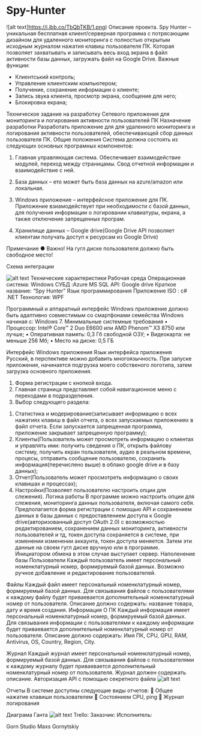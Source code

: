 # Spy-Hunter
![alt text]https://i.ibb.co/TbQbTKB/1.png)
Описание проекта. Spy Hunter –  уникальная бесплатная клиент/серверная программа с потрясающим дизайном для удаленного мониторинга с полностью открытым исходным журналом нажатия клавиш пользователя ПК. Которая позволяет захватывать и записывать весь вход экрана в файл активности базы данных, загружать файл на Google Drive. 
Важные функции:
-	Клиентський контроль;
-	Управление клиентским компьютером;
-	Получение, сохранение информации о клиенте;
-	Запись звука клиента, просмотр экрана, сообщение для него;
-	Блокировка екрана;

Техническое задание на разработку Сетевого приложения для мониторинга и логирования активности пользователей ПК
Назначение разработки
	Разработать приложение для для удаленного мониторинга и логирования активности пользователей, обеспечивающей сбор данных пользователя ПК.
Общие положения
Система должна состоять из следующих основных програмных компонентов:
1.	Главная управляющая система. Обеспечивает взаимодействие модулей, переход между страницамы. Свод отчетной информации и взаимодействие с ней. 
2.	База данных – ето может быть база данных на azure/amazon или локальная. 
3.	Windows приложение – интерфейсное приложение для ПК. Приложение взиамодействует при необходимости с базой данных, для получения информации о логировании клавиатуры, екрана, а также отключение запрещенных програм. 

4.	Хранилище данных – Google drive(Google Drive API позволяет клиентам получать доступ к ресурсам из Google Drive)

Примечание
●	Важно! На гугл диске пользователя должно быть свободное место!




Схема интеграции

![alt text](https://i.ibb.co/P1P5khz/1.png)
Технические характеристики
Рабочая среда
Операционная система: Windows
СУБД :Azure MS SQL
API: Google drive
Краткое название: “Spy Hunter”
Язык программирования 
Приложение ISO : c# .NET
Технология: WPF


Программный и аппаратный интерфейс
	Windows приложение должно быть адаптивно совместимым со смартфонами семейства Windows начиная с: Windows 7.
Минимальные системные требования
•	Процессор: Intel® Core™ 2 Duo E6600 или AMD Phenom™ X3 8750 или лучше;
•	Оперативная память: 0,3 Гб свободной ОЗУ;
•	Видеокарта: не меньше 256 Мб;
•	Место на диске: 0,5 ГБ


Интерфейс Windows приложения
	Язык интерфейса приложения Русский, в перспективе можно добавить многоязычность. 
	При запуске приложения, начинается подгрузка моего собственого логотипа, затем загрузка основного приложения. 
1.	Форма регистрации с кнопкой входа.
2.	Главная страница представляет собой навигационное меню с переходами в подразделения.
3.	Выбор следующего раздела:

1)	Статистика и модерирование(записывает информацию
о всех нажатиях клавиш в файл отчета, о всех запускаемых приложениях в файл отчета. Если запускается
запрещенная программа, приложение закрывает запрещенную программу);
2)	Клиенты(Пользователь может просмотреть информацию
о клиентах и управлять ими: получить сведения о ПК, открыть файлову систему, получить екран пользователя, аудио в реальном времени, процесы, отправить сообщение пользователю, сохранить информация(перечислено выше) в облако google drive и в базу данных);
3)	Отчет(Пользователь может просмотреть информацию
о своих клавишах и процессах);
4)	Настройки(Позволяет пользователю настроить опции для слежения).
Логика работы
В программе можно настроить опции для слежения, мониторинга данных пользователя, включая самого себя. Предполагается форма регистрации с помощью API и сохранением данных в базы данных с предоставлением доступа к Google drive(авторизованный доступ OAuth 2.0) с возможностью редактированием, сохранением данных мониторинга, активности пользователей и тд, токен доступа сохраняется в системе, при изменении изменении аккаунта, токен доступа меняется. Затем эти данные на своем гугл диске вручную или в программе. Инициатором обмена в этом случае выступает сервер.
Наполенение базы
Пользователи
Каждый пользователь имеет персональный номенклатурный номер, формируемый базой данных. Возможно ручное добавление и редактирование пользователей.


Файлы
Каждый файл имеет персональный номенклатурный номер, формируемый базой данных. Для связывания файлов с пользователями к каждому файлу будет приваевается дополнительный номенклатурный номер от пользователя. Описание должно содержать: название товара, дату и время создания.
Информация О ПК
Каждый информация имеет персональный номенклатурный номер, формируемый базой данных. Для связывания информации с пользователями к каждому информации будет приваевается дополнительный номенклатурный номер от пользователя. Описание должно содержать: Имя ПК, CPU, GPU, RAM, Antivirus, OS, Country, Region, City.

Журнал
Каждый журнал имеет персональный номенклатурный номер, формируемый базой данных. Для связывания файлов с пользователями к каждому журналу будет приваевается дополнительный номенклатурный номер от пользователя. Журнал должен содержать описание.
Авторизация API с помощью секретного файла
![alt text](https://i.ibb.co/GVYpkRz/Screenshot-1.png)

Отчеты
	В системе доступны следующие виды отчетов:
	Общее нажатие клавиши пользователем
	Состоянием CPU, ping
	Журнал логирования

Диаграма Ганта
![alt text](https://i.ibb.co/Wfv7ZdC/2.png)
Trello: 
Заказчик:						Исполнитель:

Gorn Studio						Maxs Gornytskiy

